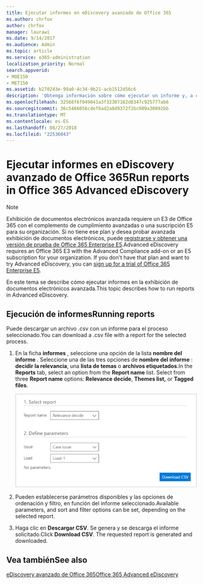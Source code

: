 ```yaml
---
title: Ejecutar informes en eDiscovery avanzado de Office 365
ms.author: chrfox
author: chrfox
manager: laurawi
ms.date: 9/14/2017
ms.audience: Admin
ms.topic: article
ms.service: o365-administration
localization_priority: Normal
search.appverid:
- MOE150
- MET150
ms.assetid: b270243e-99a0-4c34-9b21-acb1512d56c6
description: 'Obtenga información sobre cómo ejecutar un informe y, a continuación, descargar su archivo .csv en Office 365 avanzada exhibición de documentos electrónicos.  '
ms.openlocfilehash: 32568f6f049041a3f32307182d8347c925777ab6
ms.sourcegitcommit: 36c5466056cdef6ad2a8d9372f2bc009a30892bb
ms.translationtype: MT
ms.contentlocale: es-ES
ms.lasthandoff: 08/27/2018
ms.locfileid: "22536043"
---
```

# <a name="run-reports-in-office-365-advanced-ediscovery"></a><span data-ttu-id="71d3f-103">Ejecutar informes en eDiscovery avanzado de Office 365</span><span class="sxs-lookup"><span data-stu-id="71d3f-103">Run reports in Office 365 Advanced eDiscovery</span></span>

> [!NOTE]
> <span data-ttu-id="71d3f-p101">Exhibición de documentos electrónicos avanzada requiere un E3 de Office 365 con el complemento de cumplimiento avanzadas o una suscripción E5 para su organización. Si no tiene ese plan y desea probar avanzada exhibición de documentos electrónicos, puede [registrarse y obtener una versión de prueba de Office 365 Enterprise E5](https://go.microsoft.com/fwlink/p/?LinkID=698279).</span><span class="sxs-lookup"><span data-stu-id="71d3f-p101">Advanced eDiscovery requires an Office 365 E3 with the Advanced Compliance add-on or an E5 subscription for your organization. If you don't have that plan and want to try Advanced eDiscovery, you can [sign up for a trial of Office 365 Enterprise E5](https://go.microsoft.com/fwlink/p/?LinkID=698279).</span></span> 
  
<span data-ttu-id="71d3f-106">En este tema se describe cómo ejecutar informes en la exhibición de documentos electrónicos avanzada.</span><span class="sxs-lookup"><span data-stu-id="71d3f-106">This topic describes how to run reports in Advanced eDiscovery.</span></span>
  
## <a name="running-reports"></a><span data-ttu-id="71d3f-107">Ejecución de informes</span><span class="sxs-lookup"><span data-stu-id="71d3f-107">Running reports</span></span>

<span data-ttu-id="71d3f-108">Puede descargar un archivo .csv con un informe para el proceso seleccionado.</span><span class="sxs-lookup"><span data-stu-id="71d3f-108">You can download a .csv file with a report for the selected process.</span></span>
  
1. <span data-ttu-id="71d3f-p102">En la ficha **informes** , seleccione una opción de la lista **nombre del informe** . Seleccione una de las tres opciones de **nombre del informe** : **decidir la relevancia**, una **lista de temas** o **archivos etiquetados**.</span><span class="sxs-lookup"><span data-stu-id="71d3f-p102">In the **Reports** tab, select an option from the **Report name** list. Select from three **Report name** options: **Relevance decide**, **Themes list,** or **Tagged files**.</span></span>
    
    ![Informes de análisis de exhibición de documentos electrónicos](media/f16aee7a-508f-4acc-99bc-a2c8dec01312.png)
  
2. <span data-ttu-id="71d3f-112">Pueden establecerse parámetros disponibles y las opciones de ordenación y filtro, en función del informe seleccionado.</span><span class="sxs-lookup"><span data-stu-id="71d3f-112">Available parameters, and sort and filter options can be set, depending on the selected report.</span></span> 
    
3. <span data-ttu-id="71d3f-p103">Haga clic en **Descargar CSV**. Se genera y se descarga el informe solicitado.</span><span class="sxs-lookup"><span data-stu-id="71d3f-p103">Click **Download CSV**. The requested report is generated and downloaded.</span></span>
    
## <a name="see-also"></a><span data-ttu-id="71d3f-115">Vea también</span><span class="sxs-lookup"><span data-stu-id="71d3f-115">See also</span></span>

[<span data-ttu-id="71d3f-116">eDiscovery avanzado de Office 365</span><span class="sxs-lookup"><span data-stu-id="71d3f-116">Office 365 Advanced eDiscovery</span></span>](office-365-advanced-ediscovery.md)

